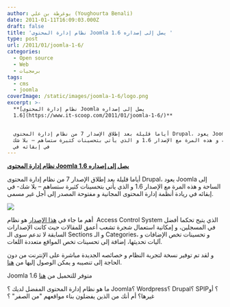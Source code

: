 ```yaml
---
author: يوغرطة بن علي (Youghourta Benali)
date: 2011-01-11T16:09:03.000Z
draft: false
title: 'نظام إدارة المحتوى Joomla يصل إلى إصداره 1.6 '
type: post
url: /2011/01/joomla-1-6/
categories:
  - Open source
  - Web
  - برمجيات
tags:
  - cms
  - joomla
coverImage: /static/images/joomla-1-6/logo.png
excerpt: >-
  **[نظام إدارة المحتوى Joomla يصل إلى إصداره
  1.6](https://www.it-scoop.com/2011/01/joomla-1-6/)**


  أياما قليلة بعد إطلاق الإصدار 7 من نظام إدارة المحتوى Drupal، يعود Joomla إلى
  الساحة و هذه المرة مع الإصدار 1.6 و الذي يأتي بتحسينات كثيرة ستساهم – بلا شك-
  في إبقائه في
---
```

**[نظام إدارة المحتوى Joomla يصل إلى إصداره 1.6](https://www.it-scoop.com/2011/01/joomla-1-6/)**

أياما قليلة بعد إطلاق الإصدار 7 من نظام إدارة المحتوى Drupal، يعود Joomla إلى الساحة و هذه المرة مع الإصدار 1.6 و الذي يأتي بتحسينات كثيرة ستساهم – بلا شك- في إبقائه في ريادة أنظمة إدارة المحتوى المجانية و مفتوحة المصدر إلى أجل غير مسمى.

![](/static/images/joomla-1-6/logo.png)

أهم ما جاء في [هذا الإصدار](http://www.joomla.org/announcements/general-news/5348-joomlar-16-has-arrived.html) هو نظام  Access Control System الذي يتيح تحكما أفضل في المسجلين، و إمكانية استعمال شجرة تشعب أعمق للمقالات حيث كانت الإصدارات السابقة لا تدعم سوى الـ Sections و الـ Categories، و تحسينات تخص الإضافات و آليات تحديثها، إضافة إلى تحسينات تخص المواقع متعددة اللغات.

و لقد تم توفير نسخة لتجربة النظام و خصائصه الجديدة مباشرة على الإنترنت من دون الحاجة إلى تنصيبه و يمكن الوصول إليها من [هنا](http://demo.joomla.org/).

Joomla 1.6 متوفر للتحميل من [هنا](http://joomlacode.org/gf/project/joomla/frs/?action=FrsReleaseBrowse\&frs_package_id=5696)

ما هو نظام إدارة المحتوى المفضل لديك ؟ Joomla؟ Wordpress؟ Drupal؟ SPIP؟ أو غيرها؟ أم أنك من الذين يفضلون بناء مواقعهم "من الصفر" ؟
